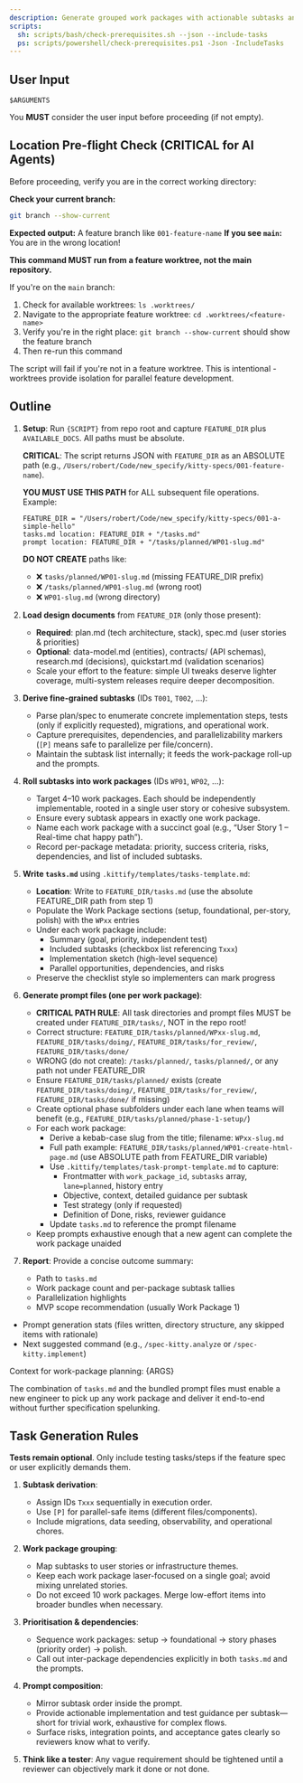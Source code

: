 ```yaml
---
description: Generate grouped work packages with actionable subtasks and matching prompt files for the feature in one pass.
scripts:
  sh: scripts/bash/check-prerequisites.sh --json --include-tasks
  ps: scripts/powershell/check-prerequisites.ps1 -Json -IncludeTasks
---
```


## User Input

```text
$ARGUMENTS
```

You **MUST** consider the user input before proceeding (if not empty).

## Location Pre-flight Check (CRITICAL for AI Agents)

Before proceeding, verify you are in the correct working directory:

**Check your current branch:**
```bash
git branch --show-current
```

**Expected output:** A feature branch like `001-feature-name`
**If you see `main`:** You are in the wrong location!

**This command MUST run from a feature worktree, not the main repository.**

If you're on the `main` branch:
1. Check for available worktrees: `ls .worktrees/`
2. Navigate to the appropriate feature worktree: `cd .worktrees/<feature-name>`
3. Verify you're in the right place: `git branch --show-current` should show the feature branch
4. Then re-run this command

The script will fail if you're not in a feature worktree. This is intentional - worktrees provide isolation for parallel feature development.

## Outline

1. **Setup**: Run `{SCRIPT}` from repo root and capture `FEATURE_DIR` plus `AVAILABLE_DOCS`. All paths must be absolute.

   **CRITICAL**: The script returns JSON with `FEATURE_DIR` as an ABSOLUTE path (e.g., `/Users/robert/Code/new_specify/kitty-specs/001-feature-name`).

   **YOU MUST USE THIS PATH** for ALL subsequent file operations. Example:
   ```
   FEATURE_DIR = "/Users/robert/Code/new_specify/kitty-specs/001-a-simple-hello"
   tasks.md location: FEATURE_DIR + "/tasks.md"
   prompt location: FEATURE_DIR + "/tasks/planned/WP01-slug.md"
   ```

   **DO NOT CREATE** paths like:
   - ❌ `tasks/planned/WP01-slug.md` (missing FEATURE_DIR prefix)
   - ❌ `/tasks/planned/WP01-slug.md` (wrong root)
   - ❌ `WP01-slug.md` (wrong directory)

2. **Load design documents** from `FEATURE_DIR` (only those present):
   - **Required**: plan.md (tech architecture, stack), spec.md (user stories & priorities)
   - **Optional**: data-model.md (entities), contracts/ (API schemas), research.md (decisions), quickstart.md (validation scenarios)
   - Scale your effort to the feature: simple UI tweaks deserve lighter coverage, multi-system releases require deeper decomposition.

3. **Derive fine-grained subtasks** (IDs `T001`, `T002`, ...):
   - Parse plan/spec to enumerate concrete implementation steps, tests (only if explicitly requested), migrations, and operational work.
   - Capture prerequisites, dependencies, and parallelizability markers (`[P]` means safe to parallelize per file/concern).
   - Maintain the subtask list internally; it feeds the work-package roll-up and the prompts.

4. **Roll subtasks into work packages** (IDs `WP01`, `WP02`, ...):
   - Target 4–10 work packages. Each should be independently implementable, rooted in a single user story or cohesive subsystem.
   - Ensure every subtask appears in exactly one work package.
   - Name each work package with a succinct goal (e.g., “User Story 1 – Real-time chat happy path”).
   - Record per-package metadata: priority, success criteria, risks, dependencies, and list of included subtasks.

5. **Write `tasks.md`** using `.kittify/templates/tasks-template.md`:
   - **Location**: Write to `FEATURE_DIR/tasks.md` (use the absolute FEATURE_DIR path from step 1)
   - Populate the Work Package sections (setup, foundational, per-story, polish) with the `WPxx` entries
   - Under each work package include:
     - Summary (goal, priority, independent test)
     - Included subtasks (checkbox list referencing `Txxx`)
     - Implementation sketch (high-level sequence)
     - Parallel opportunities, dependencies, and risks
   - Preserve the checklist style so implementers can mark progress

6. **Generate prompt files (one per work package)**:
   - **CRITICAL PATH RULE**: All task directories and prompt files MUST be created under `FEATURE_DIR/tasks/`, NOT in the repo root!
   - Correct structure: `FEATURE_DIR/tasks/planned/WPxx-slug.md`, `FEATURE_DIR/tasks/doing/`, `FEATURE_DIR/tasks/for_review/`, `FEATURE_DIR/tasks/done/`
   - WRONG (do not create): `/tasks/planned/`, `tasks/planned/`, or any path not under FEATURE_DIR
   - Ensure `FEATURE_DIR/tasks/planned/` exists (create `FEATURE_DIR/tasks/doing/`, `FEATURE_DIR/tasks/for_review/`, `FEATURE_DIR/tasks/done/` if missing)
   - Create optional phase subfolders under each lane when teams will benefit (e.g., `FEATURE_DIR/tasks/planned/phase-1-setup/`)
   - For each work package:
     - Derive a kebab-case slug from the title; filename: `WPxx-slug.md`
     - Full path example: `FEATURE_DIR/tasks/planned/WP01-create-html-page.md` (use ABSOLUTE path from FEATURE_DIR variable)
     - Use `.kittify/templates/task-prompt-template.md` to capture:
       - Frontmatter with `work_package_id`, `subtasks` array, `lane=planned`, history entry
       - Objective, context, detailed guidance per subtask
       - Test strategy (only if requested)
       - Definition of Done, risks, reviewer guidance
     - Update `tasks.md` to reference the prompt filename
   - Keep prompts exhaustive enough that a new agent can complete the work package unaided

7. **Report**: Provide a concise outcome summary:
   - Path to `tasks.md`
   - Work package count and per-package subtask tallies
   - Parallelization highlights
   - MVP scope recommendation (usually Work Package 1)
  - Prompt generation stats (files written, directory structure, any skipped items with rationale)
   - Next suggested command (e.g., `/spec-kitty.analyze` or `/spec-kitty.implement`)

Context for work-package planning: {ARGS}

The combination of `tasks.md` and the bundled prompt files must enable a new engineer to pick up any work package and deliver it end-to-end without further specification spelunking.

## Task Generation Rules

**Tests remain optional**. Only include testing tasks/steps if the feature spec or user explicitly demands them.

1. **Subtask derivation**:
   - Assign IDs `Txxx` sequentially in execution order.
   - Use `[P]` for parallel-safe items (different files/components).
   - Include migrations, data seeding, observability, and operational chores.

2. **Work package grouping**:
   - Map subtasks to user stories or infrastructure themes.
   - Keep each work package laser-focused on a single goal; avoid mixing unrelated stories.
   - Do not exceed 10 work packages. Merge low-effort items into broader bundles when necessary.

3. **Prioritisation & dependencies**:
   - Sequence work packages: setup → foundational → story phases (priority order) → polish.
   - Call out inter-package dependencies explicitly in both `tasks.md` and the prompts.

4. **Prompt composition**:
   - Mirror subtask order inside the prompt.
   - Provide actionable implementation and test guidance per subtask—short for trivial work, exhaustive for complex flows.
   - Surface risks, integration points, and acceptance gates clearly so reviewers know what to verify.

5. **Think like a tester**: Any vague requirement should be tightened until a reviewer can objectively mark it done or not done.
